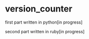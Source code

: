 # version_counter

first part written in python[in progress]

second part written in ruby[in progress]
